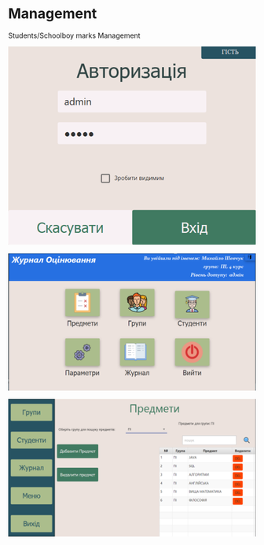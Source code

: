 # Management
Students/Schoolboy marks Management


![authenticCompleted](https://github.com/ShevaTetraedrProduction/Management/blob/master/img/completedImg/authenticCompleted.png)


![menuCompleted](https://github.com/ShevaTetraedrProduction/Management/blob/master/img/completedImg/menuCompleted.png)


![classesCompleted](https://github.com/ShevaTetraedrProduction/Management/blob/master/img/completedImg/classesCompleted.png)

